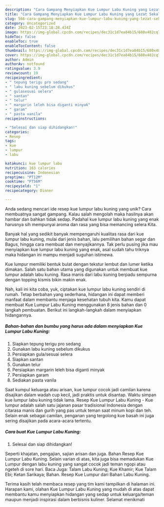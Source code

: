 ```yaml
---
description: "Cara Gampang Menyiapkan Kue Lumpur Labu Kuning yang Lezat Sekali"
title: "Cara Gampang Menyiapkan Kue Lumpur Labu Kuning yang Lezat Sekali"
slug: 566-cara-gampang-menyiapkan-kue-lumpur-labu-kuning-yang-lezat-sekali
category: Uncategorized
date: 2023-02-15T23:18:28.434Z
image: https://img-global.cpcdn.com/recipes/dec31c1d7ea84b15/680x482cq70/kue-lumpur-labu-kuning-foto-resep-utama.jpg
hideToc: false
enableToc: true
enableTocContent: false
thumbnail: https://img-global.cpcdn.com/recipes/dec31c1d7ea84b15/680x482cq70/kue-lumpur-labu-kuning-foto-resep-utama.jpg
cover: https://img-global.cpcdn.com/recipes/dec31c1d7ea84b15/680x482cq70/kue-lumpur-labu-kuning-foto-resep-utama.jpg
author: Admin
authorAv: notfound
ratingvalue: 3.9
reviewcount: 19
recipeingredient:
- " tepung terigu pro sedang"
- " labu kuning sebelum dikukus"
- " gulasesuai selera"
- " santan"
- " telur"
- " margarin leleh bisa diganti minyak"
- " garam"
- " pasta vanila"
recipeinstructions:

- "Selesai dan siap dihidangkan!"
categories:
- Resep
tags:
- kue
- lumpur
- labu

katakunci: kue lumpur labu 
nutrition: 163 calories
recipecuisine: Indonesian
preptime: "PT12M"
cooktime: "PT56M"
recipeyield: "1"
recipecategory: Dinner

---
```





Anda sedang mencari ide resep kue lumpur labu kuning yang unik? Cara membuatnya sangat gampang. Kalau salah mengolah maka hasilnya akan hambar dan bahkan tidak sedap. Padahal kue lumpur labu kuning yang enak harusnya sih mempunyai aroma dan rasa yang bisa memancing selera Kita.





Banyak hal yang sedikit banyak mempengaruhi kualitas rasa dari kue lumpur labu kuning, mulai dari jenis bahan, lalu pemilihan bahan segar dan Bagus, hingga cara membuat dan menyajikannya. Tak perlu pusing jika mau menyiapkan kue lumpur labu kuning yang enak,      asal sudah tahu triknya maka hidangan ini mampu menjadi suguhan istimewa.














Kue lumpur memiliki bentuk bulat dengan tekstur lembut dan lumer ketika dimakan. Salah satu bahan utama yang digunakan untuk membuat kue lumpur adalah labu kuning. Rasa manis dari labu kuning berpadu sempurna dengan topping kismis bikin makin enak.






Nah, kali ini kita coba, yuk, ciptakan kue lumpur labu kuning sendiri di rumah. Tetap berbahan yang sederhana, hidangan ini dapat memberi manfaat dalam membantu menjaga kesehatan tubuh kita. Kamu dapat membuat Kue Lumpur Labu Kuning menggunakan 8 jenis bahan dan 0 langkah pembuatan. Berikut ini langkah-langkah dalam menyiapkan hidangannya.

<!--inarticleads1-->

##### Bahan-bahan dan bumbu yang harus ada dalam menyiapkan Kue Lumpur Labu Kuning:

1. Siapkan  tepung terigu pro sedang
1. Gunakan  labu kuning sebelum dikukus
1. Persiapkan  gula/sesuai selera
1. Siapkan  santan
1. Gunakan  telur
1. Persiapkan  margarin leleh bisa diganti minyak
1. Persiapkan  garam
1. Sediakan  pasta vanila


Saat kumpul keluarga atau arisan, kue lumpur cocok jadi camilan karena disajikan dalam wadah cup kecil, jadi praktis untuk disantap. Waktu simpan kue lumpur labu kuning tidak lama. Resep Kue Lumpur Labu Kuning - Kue lumpur adalah salah satu jajanan pasar tradisional Indonesia dengan citarasa manis dan gurih yang pas untuk teman saat minum kopi dan teh. Selain enak sebagai camilan, penganan yang tergolong kue basah ini juga sering disajikan pada acara-acara tertentu. 

<!--inarticleads2-->

##### Cara buat Kue Lumpur Labu Kuning:


1. Selesai dan siap dihidangkan!

Seperti khajatan, pengajian, sajian arisan dan juga. Bahan Resep Kue Lumpur Labu Kuning. Selain varian di atas, kita juga bisa memadukan Kue Lumpur dengan labu kuning yang sangat cocok jadi teman ngopi atau ngeteh di sore hari. Baca Juga: Talam Labu Kuning; Kue Khamir; Kue Talam Ebi; Ketan Sarikaya; Bahan. Resep Kue Lumpur dari Bahan Labu Kuning. 

Terima kasih telah membaca resep yang tim kami tampilkan di halaman ini. Harapan kami, olahan Kue Lumpur Labu Kuning yang mudah di atas dapat membantu kamu menyiapkan hidangan yang sedap untuk keluarga/teman maupun menjadi inspirasi dalam berbisnis kuliner. Selamat menikmati
